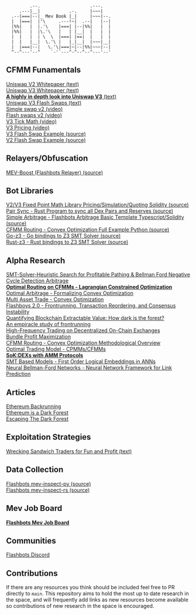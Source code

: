 <div style="align:center"> 
  
```solidity              
         .--.                   .---.
     .---|__|           .-.     |~~~|
  .--|===|--|_ Mev Book |_|     |~~~|--.
  |  |===|  |'\     .---!~|  .--|   |--|
  |%%|   |  |.'\    |===| |--|%%|   |  |
  |%%|   |  |\.'\   |   | |__|  |   |  |
  |  |   |  | \  \  |===| |==|  |   |  |
  |  |   |__|  \.'\ |   |_|__|  |~~~|__|
  |  |===|--|   \.'\|===|~|--|%%|~~~|--|
  ^--^---'--^    `-'`---^-^--^--^---'--'
```
  
 </div>

## CFMM Funamentals
[Uniswap V2 Whitepaper (text)](https://uniswap.org/whitepaper.pdf) </br>
[Uniswap V3 Whitepaper (text)](https://uniswap.org/whitepaper-v3.pdf) </br>
[**A highly in depth look into Uniswap V3** (text)](https://uniswapv3book.com) </br>
[Uniswap V3 Flash Swaps (text)](https://medium.com/coinmonks/tutorial-of-flash-swaps-of-uniswap-v3-73c0c846b822) </br>
[Simple swap v2 (video)](https://www.youtube.com/watch?v=qB2Ulx201wY) </br>
[Flash swaps v2 (video)](https://www.youtube.com/watch?v=MxTgk-kvtRM) </br>
[V3 Tick Math (video)](https://www.youtube.com/watch?v=p7LIEr8hVCA) </br>
[V3 Pricing (video)](https://www.youtube.com/watch?v=hKhdQl126Ys) </br>
[V3 Flash Swap Example (source)](https://github.com/yuichiroaoki/flash-swap-example) </br>
[V2 Flash Swap Example (source)](https://solidity-by-example.org/defi/uniswap-v2-flash-swap/) </br>


## Relayers/Obfuscation
[MEV-Boost (Flashbots Relayer) (source)](https://github.com/flashbots/mev-boost) </br>

## Bot Libraries
[V2/V3 Fixed Point Math Library Pricing/Simulation/Quoting Solidity (source)](https://github.com/0xOsiris/cfmm-math-libraries) </br>
[Pair Sync - Rust Program to sync all Dex Pairs and Reserves (source)](https://github.com/0xKitsune/pair_sync) </br>
[Simple Arbitrage - Flashbots Arbitrage Basic Template Typescript/Solidity (source)](https://github.com/flashbots/simple-arbitrage) </br>
[CFMM Routing - Convex Optimization Full Example Python (source)](https://github.com/angeris/cfmm-routing-code) </br>
[Go-z3 - Go bindings to Z3 SMT Solver (source)](https://github.com/mitchellh/go-z3) </br>
[Rust-z3 - Rust bindings to Z3 SMT Solver (source)](https://github.com/prove-rs/z3.rs) </br>

## Alpha Research
[SMT-Solver-Heuristic Search for Profitable Pathing & Bellman Ford Negative Cycle Detection Arbitrage](https://arxiv.org/pdf/2103.02228.pdf) </br>
[**Optimal Routing on CFMMs - Lagrangian Constrained Optimization**](https://angeris.github.io/papers/cfmm-routing.pdf) </br>
[Optimal Arbitrage - Formalizing Convex Optimization](https://angeris.github.io/papers/uniswap_analysis.pdf) </br>
[Multi Asset Trade - Convex Optimization](https://angeris.github.io/papers/cfmm-chapter.pdf) </br>
[Flashboys 2.0 - Frontrunning, Transaction Reordering, and Consensus Instability](https://arxiv.org/pdf/1904.05234.pdf) </br>
[Quantifying Blockchain Extractable Value: How dark is the forest?](https://arxiv.org/pdf/2101.05511.pdf) </br>
[An empiracle study of frontrunning](https://arxiv.org/pdf/2102.03347.pdf) </br>
[High-Frequency Trading on Decentralized On-Chain Exchanges](https://arxiv.org/pdf/2101.05511.pdf) </br>
[Bundle Profit Maximization](https://angeris.github.io/papers/flashbots-mev.pdf) </br>
[CFMM Routing - Convex Optimization Methodological Overview](https://bcc-research.github.io/CFMMRouter.jl/dev/) </br>
[Optimal Trading Model - CPMMs/CFMMs](https://papers.ssrn.com/sol3/papers.cfm?abstract_id=4144743) </br>
[**SoK:DEXs with AMM Protocols**](https://arxiv.org/pdf/2103.12732.pdf) </br>
[SMT Based Models - First Order Logical Embeddings in ANNs](https://arxiv.org/pdf/2111.13110.pdf) </br>
[Neural Bellman-Ford Networks - Neural Network Framework for Link Prediction](https://arxiv.org/pdf/2106.06935.pdf) </br>

## Articles
[Ethereum Backrunning](https://amanusk.medium.com/the-fastest-draw-on-the-blockchain-bzrx-example-6bd19fabdbe1) </br>
[Ethereum is a Dark Forest](https://www.paradigm.xyz/2020/08/ethereum-is-a-dark-forest) </br>
[Escaping The Dark Forest](https://samczsun.com/escaping-the-dark-forest/) </br>

## Exploitation Strategies
[Wrecking Sandwich Traders for Fun and Profit (text)](https://github.com/Defi-Cartel/salmonella) </br>

## Data Collection 
[Flashbots mev-inspect-py (source)](https://github.com/flashbots/mev-inspect-py) </br>
[Flashbots mev-inspect-rs (source)](https://github.com/flashbots/mev-inspect-rs) </br>

## Mev Job Board 
[**Flashbots Mev Job Board**](https://github.com/flashbots/mev-job-board) </br>

## Communities 
[Flashbots Discord](https://discord.gg/flashbots) </br>

## Contributions
If there are any resources you think should be included feel free to PR directly to `main`. This repository aims to hold the most up to date research in the space, and will frequently add links as new resources become available so contributions of new research in the space is encouraged. 
